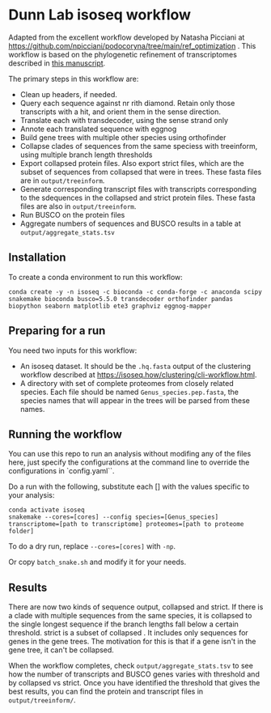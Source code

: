 # Dunn Lab isoseq workflow

Adapted from the excellent workflow developed by Natasha Picciani at https://github.com/npicciani/podocoryna/tree/main/ref_optimization . This workflow is based on the phylogenetic refinement of transcriptomes described in [this manuscript](https://journals.plos.org/plosone/article?id=10.1371/journal.pone.0244202). 

The primary steps in this workflow are:

- Clean up headers, if needed.
- Query each sequence against nr rith diamond. Retain only those transcripts with a hit, and orient them in the sense direction.
- Translate each with transdecoder, using the sense strand only
- Annote each translated sequence with eggnog
- Build gene trees with multiple other species using orthofinder
- Collapse clades of sequences from the same speciess with treeinform, using multiple branch length thresholds
- Export collapsed protein files. Also export strict files, which are the subset of sequences from collapsed that were in trees. These fasta files are in `output/treeinform`.
- Generate corresponding transcript files with transcripts corresponding to the sdequences in the collapsed and strict protein files. These fasta files are also in `output/treeinform`.
- Run BUSCO on the protein files
- Aggregate numbers of sequences and BUSCO results in a table at `output/aggregate_stats.tsv`


## Installation

To create a conda environment to run this workflow:

    conda create -y -n isoseq -c bioconda -c conda-forge -c anaconda scipy snakemake bioconda busco=5.5.0 transdecoder orthofinder pandas biopython seaborn matplotlib ete3 graphviz eggnog-mapper

## Preparing for a run

You need two inputs for this workflow:

- An isoseq dataset. It should be the `.hq.fasta` output of the clustering workflow described at https://isoseq.how/clustering/cli-workflow.html.
- A directory with set of complete proteomes from closely related species. Each file should be named `Genus_species.pep.fasta`, the species names that will appear in the trees will be parsed from these names.

## Running the workflow

You can use this repo to run an analysis without modifing any of the files here, just specify the configurations at the command line
to override the configurations in `config.yaml``.

Do a run with the following, substitute each [] with the values specific to your analysis:

    conda activate isoseq
    snakemake --cores=[cores] --config species=[Genus_species] transcriptome=[path to transcriptome] proteomes=[path to proteome folder]

To do a dry run, replace `--cores=[cores]` with `-np`.

Or copy `batch_snake.sh` and modify it for your needs.

## Results

There are now two kinds of sequence output, collapsed and strict. If there is a clade with multiple sequences from the same species, it is collapsed to the single longest sequence if the branch lengths fall below a certain threshold. strict is a subset of collapsed . It includes only sequences for genes in the gene trees. The motivation for this is that if a gene isn't in the gene tree, it can't be collapsed. 

When the workflow completes, check `output/aggregate_stats.tsv` to see how the number of transcripts and BUSCO genes varies with threshold and by collapsed vs strict. Once you have identified the threshold that gives the best results, you can find the protein and transcript files in `output/treeinform/`.
